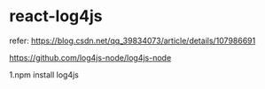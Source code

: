 # react-log4js
refer:
https://blog.csdn.net/qq_39834073/article/details/107986691

https://github.com/log4js-node/log4js-node

1.npm install log4js
